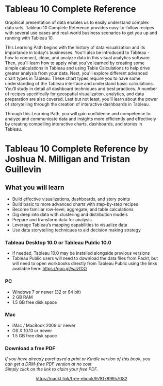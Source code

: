 


# Tableau 10 Complete Reference
Graphical presentation of data enables us to easily understand complex data sets. Tableau 10 Complete Reference provides easy-to-follow recipes with several use cases and real-world business scenarios to get you up and running with Tableau 10.

This Learning Path begins with the history of data visualization and its importance in today's businesses. You'll also be introduced to Tableau - how to connect, clean, and analyze data in this visual analytics software. Then, you'll learn how to apply what you've learned by creating some simple calculations in Tableau and using Table Calculations to help drive greater analysis from your data. Next, you'll explore different advanced chart types in Tableau. These chart types require you to have some understanding of the Tableau interface and understand basic calculations. You’ll study in detail all dashboard techniques and best practices. A number of recipes specifically for geospatial visualization, analytics, and data preparation are also covered. Last but not least, you'll learn about the power of storytelling through the creation of interactive dashboards in Tableau. 

Through this Learning Path, you will gain confidence and competence to analyze and communicate data and insights more efficiently and effectively by creating compelling interactive charts, dashboards, and stories in Tableau.
<br>
# Tableau 10 Complete Reference by **Joshua N. Milligan and Tristan Guillevin**

## What you will learn
* Build effective visualizations, dashboards, and story points
* Build basic to more advanced charts with step-by-step recipes
* Become familiar row-level, aggregate, and table calculations
* Dig deep into data with clustering and distribution models
* Prepare and transform data for analysis 
* Leverage Tableau’s mapping capabilities to visualize data
* Use data storytelling techniques to aid decision making strategy

### Tableau Desktop 10.0 or Tableau Public 10.0
* If needed, Tableau 10.0 may be installed alongside previous versions
* Tableau Public users will need to download the data files from Packt, but will need to open workbooks directly from Tableau Public using the links available here:
https://goo.gl/wJzfDO

### PC
* Windows 7 or newer (32 or 64 bit)
* 2 GB RAM
* 1.5 GB free disk space

### Mac
* iMac / MacBook 2009 or newer
* OS X 10.10 or newer
* 1.5 GB free disk space
### Download a free PDF

 <i>If you have already purchased a print or Kindle version of this book, you can get a DRM-free PDF version at no cost.<br>Simply click on the link to claim your free PDF.</i>
<p align="center"> <a href="https://packt.link/free-ebook/9781789957082">https://packt.link/free-ebook/9781789957082 </a> </p>